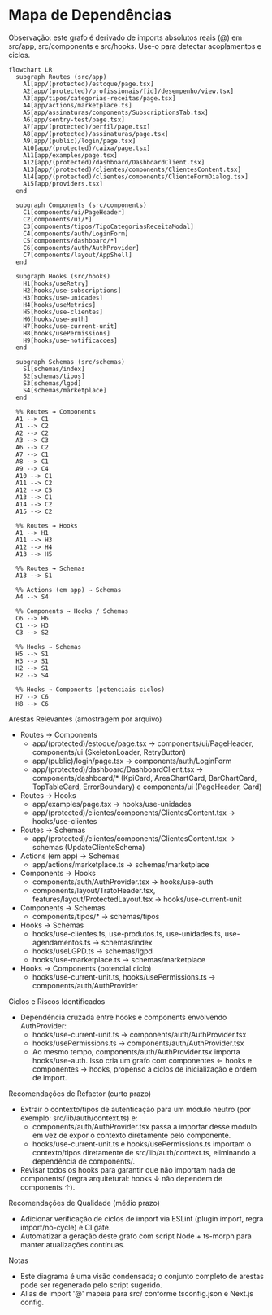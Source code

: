 # Mapa de Dependências

Observação: este grafo é derivado de imports absolutos reais (@) em src/app, src/components e src/hooks. Use-o para detectar acoplamentos e ciclos.

```mermaid
flowchart LR
  subgraph Routes (src/app)
    A1[app/(protected)/estoque/page.tsx]
    A2[app/(protected)/profissionais/[id]/desempenho/view.tsx]
    A3[app/tipos/categorias-receitas/page.tsx]
    A4[app/actions/marketplace.ts]
    A5[app/assinaturas/components/SubscriptionsTab.tsx]
    A6[app/sentry-test/page.tsx]
    A7[app/(protected)/perfil/page.tsx]
    A8[app/(protected)/assinaturas/page.tsx]
    A9[app/(public)/login/page.tsx]
    A10[app/(protected)/caixa/page.tsx]
    A11[app/examples/page.tsx]
    A12[app/(protected)/dashboard/DashboardClient.tsx]
    A13[app/(protected)/clientes/components/ClientesContent.tsx]
    A14[app/(protected)/clientes/components/ClienteFormDialog.tsx]
    A15[app/providers.tsx]
  end

  subgraph Components (src/components)
    C1[components/ui/PageHeader]
    C2[components/ui/*]
    C3[components/tipos/TipoCategoriasReceitaModal]
    C4[components/auth/LoginForm]
    C5[components/dashboard/*]
    C6[components/auth/AuthProvider]
    C7[components/layout/AppShell]
  end

  subgraph Hooks (src/hooks)
    H1[hooks/useRetry]
    H2[hooks/use-subscriptions]
    H3[hooks/use-unidades]
    H4[hooks/useMetrics]
    H5[hooks/use-clientes]
    H6[hooks/use-auth]
    H7[hooks/use-current-unit]
    H8[hooks/usePermissions]
    H9[hooks/use-notificacoes]
  end

  subgraph Schemas (src/schemas)
    S1[schemas/index]
    S2[schemas/tipos]
    S3[schemas/lgpd]
    S4[schemas/marketplace]
  end

  %% Routes → Components
  A1 --> C1
  A1 --> C2
  A2 --> C2
  A3 --> C3
  A6 --> C2
  A7 --> C1
  A8 --> C1
  A9 --> C4
  A10 --> C1
  A11 --> C2
  A12 --> C5
  A13 --> C1
  A14 --> C2
  A15 --> C2

  %% Routes → Hooks
  A1 --> H1
  A11 --> H3
  A12 --> H4
  A13 --> H5

  %% Routes → Schemas
  A13 --> S1

  %% Actions (em app) → Schemas
  A4 --> S4

  %% Components → Hooks / Schemas
  C6 --> H6
  C1 --> H3
  C3 --> S2

  %% Hooks → Schemas
  H5 --> S1
  H3 --> S1
  H2 --> S1
  H2 --> S4

  %% Hooks → Components (potenciais ciclos)
  H7 --> C6
  H8 --> C6
```

Arestas Relevantes (amostragem por arquivo)
- Routes → Components
  - app/(protected)/estoque/page.tsx → components/ui/PageHeader, components/ui (SkeletonLoader, RetryButton)
  - app/(public)/login/page.tsx → components/auth/LoginForm
  - app/(protected)/dashboard/DashboardClient.tsx → components/dashboard/* (KpiCard, AreaChartCard, BarChartCard, TopTableCard, ErrorBoundary) e components/ui (PageHeader, Card)
- Routes → Hooks
  - app/examples/page.tsx → hooks/use-unidades
  - app/(protected)/clientes/components/ClientesContent.tsx → hooks/use-clientes
- Routes → Schemas
  - app/(protected)/clientes/components/ClientesContent.tsx → schemas (UpdateClienteSchema)
- Actions (em app) → Schemas
  - app/actions/marketplace.ts → schemas/marketplace
- Components → Hooks
  - components/auth/AuthProvider.tsx → hooks/use-auth
  - components/layout/TratoHeader.tsx, features/layout/ProtectedLayout.tsx → hooks/use-current-unit
- Components → Schemas
  - components/tipos/* → schemas/tipos
- Hooks → Schemas
  - hooks/use-clientes.ts, use-produtos.ts, use-unidades.ts, use-agendamentos.ts → schemas/index
  - hooks/useLGPD.ts → schemas/lgpd
  - hooks/use-marketplace.ts → schemas/marketplace
- Hooks → Components (potencial ciclo)
  - hooks/use-current-unit.ts, hooks/usePermissions.ts → components/auth/AuthProvider

Ciclos e Riscos Identificados
- Dependência cruzada entre hooks e components envolvendo AuthProvider:
  - hooks/use-current-unit.ts → components/auth/AuthProvider.tsx
  - hooks/usePermissions.ts → components/auth/AuthProvider.tsx
  - Ao mesmo tempo, components/auth/AuthProvider.tsx importa hooks/use-auth. Isso cria um grafo com componentes ← hooks e componentes → hooks, propenso a ciclos de inicialização e ordem de import.

Recomendações de Refactor (curto prazo)
- Extrair o contexto/tipos de autenticação para um módulo neutro (por exemplo: src/lib/auth/context.ts) e:
  - components/auth/AuthProvider.tsx passa a importar desse módulo em vez de expor o contexto diretamente pelo componente.
  - hooks/use-current-unit.ts e hooks/usePermissions.ts importam o contexto/tipos diretamente de src/lib/auth/context.ts, eliminando a dependência de components/.
- Revisar todos os hooks para garantir que não importam nada de components/ (regra arquitetural: hooks ↓ não dependem de components ↑).

Recomendações de Qualidade (médio prazo)
- Adicionar verificação de ciclos de import via ESLint (plugin import, regra import/no-cycle) e CI gate.
- Automatizar a geração deste grafo com script Node + ts-morph para manter atualizações contínuas.

Notas
- Este diagrama é uma visão condensada; o conjunto completo de arestas pode ser regenerado pelo script sugerido.
- Alias de import '@' mapeia para src/ conforme tsconfig.json e Next.js config.
